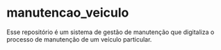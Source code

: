 # manutencao_veiculo
Esse repositório é um sistema de gestão de manutenção que digitaliza o processo de manutenção de um veículo particular.
